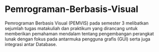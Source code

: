 # Pemrograman-Berbasis-Visual
Pemrograman Berbasis Visual (PEMVIS) pada semester 3 melibatkan sejumlah tugas matakuliah dan praktikum yang dirancang untuk memberikan pemahaman mendalam tentang pengembangan perangkat lunak dengan fokus pada antarmuka pengguna grafis (GUI) serta juga integrasi antar Database. 

